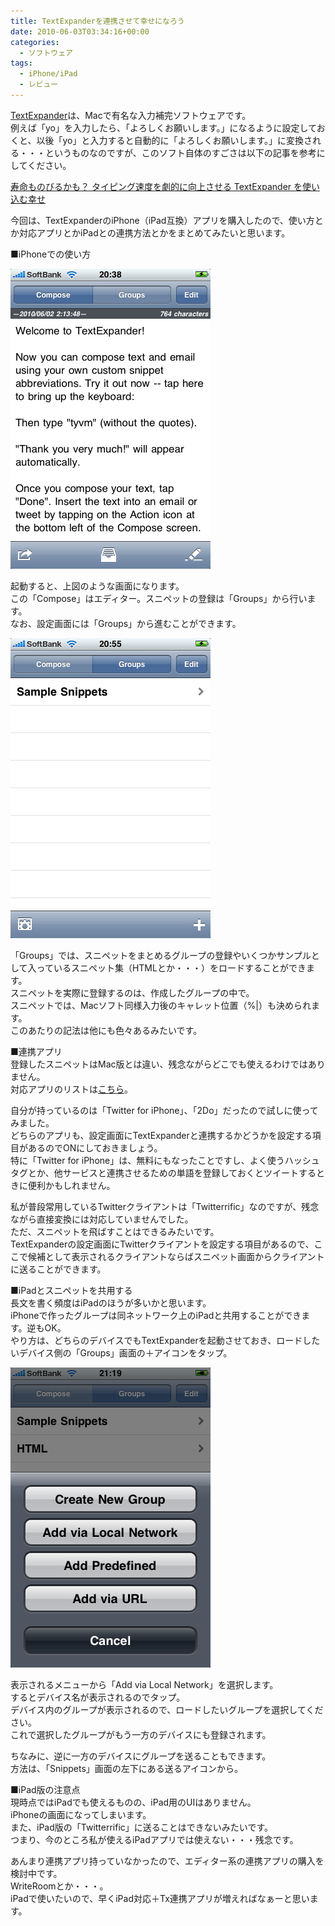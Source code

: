 ```yaml
---
title: TextExpanderを連携させて幸せになろう
date: 2010-06-03T03:34:16+00:00
categories:
  - ソフトウェア
tags:
  - iPhone/iPad
  - レビュー
---
```

[TextExpander][1]は、Macで有名な入力補完ソフトウェアです。  
例えば「yo」を入力したら、「よろしくお願いします。」になるように設定しておくと、以後「yo」と入力すると自動的に「よろしくお願いします。」に変換される・・・というものなのですが、このソフト自体のすごさは以下の記事を参考にしてください。

[寿命ものびるかも？ タイピング速度を劇的に向上させる TextExpander を使い込む幸せ][2]

今回は、TextExpanderのiPhone（iPad互換）アプリを購入したので、使い方とか対応アプリとかiPadとの連携方法とかをまとめてみたいと思います。

■iPhoneでの使い方  

![TextExpander1](./1.png)

起動すると、上図のような画面になります。  
この「Compose」はエディター。スニペットの登録は「Groups」から行います。  
なお、設定画面には「Groups」から進むことができます。

![TextExpander2](./2.png)

「Groups」では、スニペットをまとめるグループの登録やいくつかサンプルとして入っているスニペット集（HTMLとか・・・）をロードすることができます。  
スニペットを実際に登録するのは、作成したグループの中で。  
スニペットでは、Macソフト同様入力後のキャレット位置（%|）も決められます。  
このあたりの記法は他にも色々あるみたいです。

■連携アプリ  
登録したスニペットはMac版とは違い、残念ながらどこでも使えるわけではありません。  
対応アプリのリストは[こちら][3]。

自分が持っているのは「Twitter for iPhone」、「2Do」だったので試しに使ってみました。  
どちらのアプリも、設定画面にTextExpanderと連携するかどうかを設定する項目があるのでONにしておきましょう。  
特に「Twitter for iPhone」は、無料にもなったことですし、よく使うハッシュタグとか、他サービスと連携させるための単語を登録しておくとツイートするときに便利かもしれません。

私が普段常用しているTwitterクライアントは「Twitterrific」なのですが、残念ながら直接変換には対応していませんでした。  
ただ、スニペットを飛ばすことはできるみたいです。  
TextExpanderの設定画面にTwitterクライアントを設定する項目があるので、ここで候補として表示されるクライアントならばスニペット画面からクライアントに送ることができます。

■iPadとスニペットを共用する  
長文を書く頻度はiPadのほうが多いかと思います。  
iPhoneで作ったグループは同ネットワーク上のiPadと共用することができます。逆もOK。  
やり方は、どちらのデバイスでもTextExpanderを起動させておき、ロードしたいデバイス側の「Groups」画面の＋アイコンをタップ。

![TextExpander3](./3.png)

表示されるメニューから「Add via Local Network」を選択します。  
するとデバイス名が表示されるのでタップ。  
デバイス内のグループが表示されるので、ロードしたいグループを選択してください。  
これで選択したグループがもう一方のデバイスにも登録されます。

ちなみに、逆に一方のデバイスにグループを送ることもできます。  
方法は、「Snippets」画面の左下にある送るアイコンから。

■iPad版の注意点  
現時点ではiPadでも使えるものの、iPad用のUIはありません。  
iPhoneの画面になってしまいます。  
また、iPad版の「Twitterrific」に送ることはできないみたいです。  
つまり、今のところ私が使えるiPadアプリでは使えない・・・残念です。

あんまり連携アプリ持っていなかったので、エディター系の連携アプリの購入を検討中です。  
WriteRoomとか・・・。  
iPadで使いたいので、早くiPad対応＋Tx連携アプリが増えればなぁーと思います。

 [1]: http://www.smileonmymac.com/TextExpander/
 [2]: http://cyblog.jp/modules/weblogs/1831
 [3]: http://www.smileonmymac.com/TextExpander/touch/applist.html
